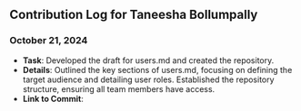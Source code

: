 ## Contribution Log for Taneesha Bollumpally 

### October 21, 2024
- **Task**: Developed the draft for users.md and created the repository.
- **Details**: Outlined the key sections of users.md, focusing on defining the target audience and detailing user roles. Established the repository structure, ensuring all team members have access.
- **Link to Commit**: 
